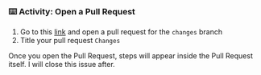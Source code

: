 ### :keyboard: Activity: Open a Pull Request
1. Go to this [link]({{repoUrl}}/compare/master...changes) and open a pull request for the `changes` branch
2. Title your pull request `Changes`


Once you open the Pull Request, steps will appear inside the Pull Request itself. I will close this issue after.